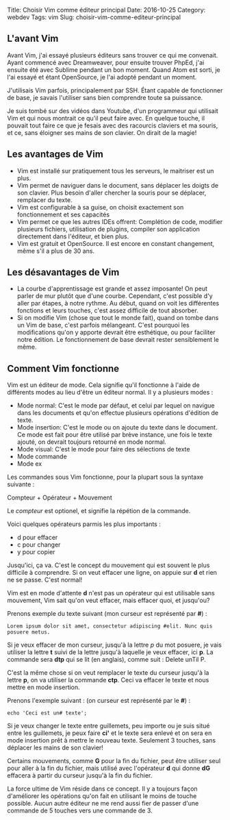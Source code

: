 Title: Choisir Vim comme éditeur principal
Date: 2016-10-25
Category: webdev
Tags: vim
Slug: choisir-vim-comme-editeur-principal

L'avant Vim
-----------

Avant Vim, j'ai essayé plusieurs éditeurs sans trouver ce qui me convenait. Ayant commencé avec Dreamweaver, pour ensuite trouver PhpEd, j'ai ensuite été avec Sublime pendant un bon moment. Quand Atom est sorti, je l'ai essayé et étant OpenSource, je l'ai adopté pendant un moment.

J'utilisais Vim parfois, principalement par SSH. Étant capable de fonctionner de base, je savais l'utiliser sans bien comprendre toute sa puissance.

Je suis tombé sur des vidéos dans Youtube, d'un programmeur qui utilisait Vim et qui nous montrait ce qu'il peut faire avec. En quelque touche, il pouvait tout faire ce que je fesais avec des racourcis claviers et ma souris, et ce, sans éloigner ses mains de son clavier. On dirait de la magie!

Les avantages de Vim
--------------------

* Vim est installé sur pratiquement tous les serveurs, le maitriser est un plus.
* Vim permet de naviguer dans le document, sans déplacer les doigts de son clavier. Plus besoin d'aller chercher la souris pour se déplacer, remplacer du texte.
* Vim est configurable à sa guise, on choisit exactement son fonctionnement et ses capacités
* Vim permet ce que les autres IDEs offrent: Complétion de code, modifier plusieurs fichiers, utilisation de plugins, compiler son application directement dans l'éditeur, et bien plus.
* Vim est gratuit et OpenSource. Il est encore en constant changement, même s'il a plus de 30 ans.

Les désavantages de Vim
-----------------------

* La courbe d'apprentissage est grande et assez imposante! On peut parler de mur plutôt que d'une courbe. Cependant, c'est possible d'y aller par étapes, à notre rythme. Au début, quand on voit les différentes fonctions et leurs touches, c'est assez difficile de tout absorber.
* Si on modifie Vim (chose que tout le monde fait), quand on tombe dans un Vim de base, c'est parfois mélangeant. C'est pourquoi les modifications qu'on y apporte devrait être esthétique, ou pour faciliter notre édition. Le fonctionnement de base devrait rester sensiblement le même.

Comment Vim fonctionne
----------------------

Vim est un éditeur de mode. Cela signifie qu'il fonctionne à l'aide de différents modes au lieu d'être un éditeur normal. Il y a plusieurs modes :

* Mode normal: C'est le mode par défaut, et celui par lequel on navigue dans les documents et qu'on effectue plusieurs opérations d'édition de texte.
* Mode insertion: C'est le mode ou on ajoute du texte dans le document. Ce mode est fait pour être utilisé par brève instance, une fois le texte ajouté, on devrait toujours retourné en mode normal.
* Mode visual: C'est le mode pour faire des sélections de texte
* Mode commande
* Mode ex

Les commandes sous Vim fonctionne, pour la plupart sous la syntaxe suivante :

Compteur + Opérateur + Mouvement

Le *compteur* est optionel, et signifie la répétion de la commande.

Voici quelques opérateurs parmis les plus importants :

* d pour effacer
* c pour changer
* y pour copier


Jusqu'ici, ça va. C'est le concept du mouvement qui est souvent le plus difficile à comprendre. Si on veut effacer une ligne, on appuie sur **d** et rien ne se passe. C'est normal!

Vim est en mode d'attente **d** n'est pas un opérateur qui est utilisable sans mouvement, Vim sait qu'on veut effacer, mais effacer quoi, et jusqu'ou?

Prenons exemple du texte suivant (mon curseur est représenté par **#**) :

	Lorem ipsum dolor sit amet, consectetur adipiscing #elit. Nunc quis posuere metus.

Si je veux effacer de mon curseur, jusqu'à la lettre *p* du mot posuere, je vais utiliser la lettre **t** suivi de la lettre jusqu'à laquelle je veux effacer, ici **p**. La commande sera **dtp** qui se lit (en anglais), comme suit : Delete unTil P.

C'est la même chose si on veut remplacer le texte du curseur jusqu'à la lettre **p**, on va utiliser la commande **ctp**. Ceci va effacer le texte et nous mettre en mode insertion.

Prenons l'exemple suivant : (on curseur est représenté par le **#**) :

	echo 'Ceci est un# texte';

Si je veux changer le texte entre guillemets, peu importe ou je suis situé entre les guillemets, je peux faire **ci'** et le texte sera enlevé et on sera en mode insertion prêt à mettre le nouveau texte. Seulement 3 touches, sans déplacer les mains de son clavier!

Certains mouvements, comme **G** pour la fin du fichier, peut être utiliser seul pour aller à la fin du fichier, mais utilisé avec l'opérateur **d** qui donne **dG** effacera à partir du curseur jusqu'à la fin du fichier.

La force ultime de Vim réside dans ce concept. Il y a toujours façon d'améliorer les opérations qu'on fait en utilisant le moins de touche possible. Aucun autre éditeur ne me rend aussi fier de passer d'une commande de 5 touches vers une commande de 3.
